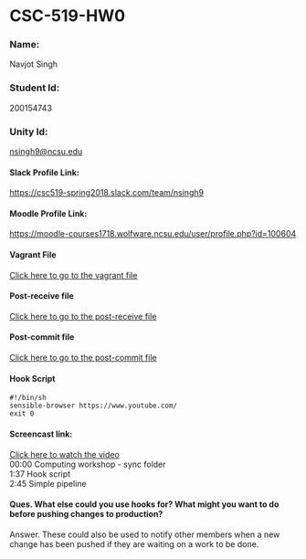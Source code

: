 # CSC-519-HW0

### Name:                                                          
Navjot Singh 

### Student Id:
200154743
### Unity Id: 
nsingh9@ncsu.edu

#### Slack Profile Link: 
https://csc519-spring2018.slack.com/team/nsingh9

#### Moodle Profile Link: 
https://moodle-courses1718.wolfware.ncsu.edu/user/profile.php?id=100604


#### Vagrant File
[Click here to go to the vagrant file](https://github.ncsu.edu/nsingh9/CSC-519-HW0/blob/master/Vagrantfile)

#### Post-receive file
[Click here to go to the post-receive file](https://github.ncsu.edu/nsingh9/CSC-519-HW0/blob/master/post-receive)

#### Post-commit file
[Click here to go to the post-commit file](https://github.ncsu.edu/nsingh9/CSC-519-HW0/blob/master/post-commit)

#### Hook Script
```shell
#!/bin/sh
sensible-browser https://www.youtube.com/
exit 0
```


#### Screencast link:
[Click here to watch the video](https://www.youtube.com/watch?v=BRO5zzdeZoM)  
00:00 Computing workshop - sync folder  
1:37 Hook script  
2:45 Simple pipeline  

#### Ques. What else could you use hooks for? What might you want to do before pushing changes to production?
Answer. These could also be used to notify other members when a new change has been pushed if they are waiting on a work to be done. 
